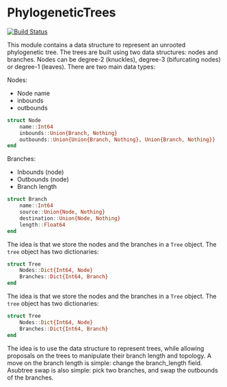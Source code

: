# PhylogeneticTrees

[![Build Status](https://github.com/kopperud/PhylogeneticTrees.jl/actions/workflows/CI.yml/badge.svg?branch=main)](https://github.com/kopperud/PhylogeneticTrees.jl/actions/workflows/CI.yml?query=branch%3Amain)

This module contains a data structure to represent an unrooted phylogenetic tree. The trees are built using two data structures: nodes and branches. Nodes can be degree-2 (knuckles), degree-3 (bifurcating nodes) or degree-1 (leaves). There are two main data types:

Nodes:
- Node name
- inbounds
- outbounds

```julia
struct Node
    name::Int64
    inbounds::Union{Branch, Nothing}
    outbounds::Union{Union{Branch, Nothing}, Union{Branch, Nothing}}
end
```

Branches:
- Inbounds (node)
- Outbounds (node)
- Branch length

```julia
struct Branch
    name::Int64
    source::Union{Node, Nothing}
    destination::Union{Node, Nothing}
    length::Float64
end
```

The idea is that we store the nodes and the branches in a `Tree` object. The `tree` object has two dictionaries:

```julia
struct Tree
    Nodes::Dict{Int64, Node}
    Branches::Dict{Int64, Branch}
end
```

The idea is that we store the nodes and the branches in a `Tree` object. The `tree` object has two dictionaries:

```julia
struct Tree
    Nodes::Dict{Int64, Node}
    Branches::Dict{Int64, Branch}
end
```



The idea is to use the data structure to represent trees, while allowing proposals on the trees to manipulate their branch length and topology. A move on the branch length is simple: change the branch_length field. Asubtree swap is also simple: pick two branches, and swap the outbounds of the branches.
